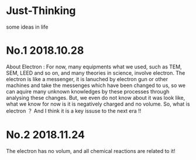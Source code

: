 # Just-Thinking
some ideas in life
# No.1 2018.10.28
About Electron : For now, many equipments what we used, such as TEM, SEM, LEED and so on, and many theories in science, involve electron. 
The electron is like a messenger, it is lanuched by electron gun or other machines and take the messenges which have been changed to us, so
we can aquire many unknown knowledges by these processes through analysing these changes. But, we even do not know about it was look like, 
what we know for now is it is negatively charged and no volume. So, what is electron ？ And I think it is a key issuse to the next era !!

# No.2 2018.11.24
The electron has no volum, and all chemical reactions are related to it!
